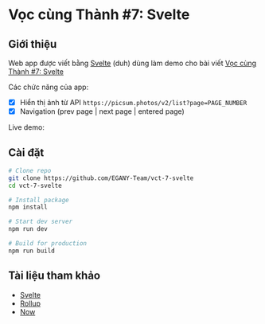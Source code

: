 # Vọc cùng Thành #7: Svelte

## Giới thiệu

Web app được viết bằng [Svelte][svelte] (duh) dùng làm demo cho bài viết [Vọc cùng Thành #7: Svelte][post]

Các chức năng của app:

- [x] Hiển thị ảnh từ API `https://picsum.photos/v2/list?page=PAGE_NUMBER`
- [x] Navigation (prev page | next page | entered page)

Live demo:

## Cài đặt

```bash
# Clone repo
git clone https://github.com/EGANY-Team/vct-7-svelte
cd vct-7-svelte

# Install package
npm install

# Start dev server
npm run dev

# Build for production
npm run build
```

## Tài liệu tham khảo

- [Svelte][svelte]
- [Rollup][rollup]
- [Now][now]

[svelte]: https://svelte.dev/
[rollup]: https://rollupjs.org
[now]: https://zeit.co/now
[post]: https://devnow.vn
